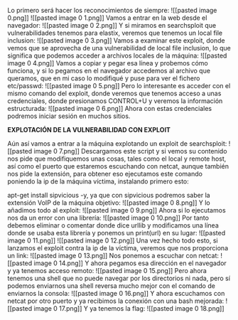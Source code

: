 Lo primero será hacer los reconocimientos de siempre:
![[pasted image 0.png]]
![[pasted image 0 1.png]]
Vamos a entrar en la web desde el navegador:
![[pasted image 0 2.png]]
Y si miramos en searchsploit que vulnerabilidades tenemos para elastix, veremos que tenemos un local file inclusion:
![[pasted image 0 3.png]]
Vamos a examinar este exploit, donde vemos que se aprovecha de una vulnerabilidad de local file inclusion, lo que significa que podemos acceder a archivos locales de la máquina:
![[pasted image 0 4.png]]
Vamos a copiar y pegar esa línea y probemos cómo funciona, y si lo pegamos en el navegador accedemos al archivo que queramos, que en mi caso lo modifiqué y puse para ver el fichero etc/passwd:
![[pasted image 0 5.png]]
Pero lo interesante es acceder con el mismo comando del exploit, donde veremos que tenemos acceso a unas credenciales, donde presionamos CONTROL+U y veremos la información estructurada:
![[pasted image 0 6.png]]
Ahora con estas credenciales podremos iniciar sesión en muchos sitios.

**EXPLOTACIÓN DE LA VULNERABILIDAD CON EXPLOIT**

Aún así vamos a entrar a la máquina explotando un exploit de searchsploit:
![[pasted image 0 7.png]]
Descargamos este script y si vemos su contenido nos pide que modifiquemos unas cosas, tales como el local y remote host, así como el puerto que estaremos escuchando con netcat, aunque también nos pide la extensión, para obtener eso ejecutamos este comando poniendo la ip de la máquina víctima, instalando primero esto:

apt-get install sipvicious -y, ya que con sipvicious podremos saber la extensión VoIP de la máquina objetivo:
![[pasted image 0 8.png]]
Y lo añadimos todo al exploit:
![[pasted image 0 9.png]]
Ahora si lo ejecutamos nos da un error con una librería:
![[pasted image 0 10.png]]
Por tanto debemos eliminar o comentar donde dice urllib y modificamos una línea donde se usaba esta librería y ponemos un print(url) en su lugar:
![[pasted image 0 11.png]]
![[pasted image 0 12.png]]
Una vez hecho todo esto, si lanzamos el exploit contra la ip de la víctima, veremos que nos proporciona un link:
![[pasted image 0 13.png]]
Nos ponemos a escuchar con netcat:
![[pasted image 0 14.png]]
Y ahora pegamos esa dirección en el navegador y ya tenemos acceso remoto:
![[pasted image 0 15.png]]
Pero ahora tenemos una shell que no puede navegar por los directorios ni nada, pero sí podemos enviarnos una shell reversa mucho mejor con el comando de enviarnos la consola:
![[pasted image 0 16.png]]
Y ahora escuchamos con netcat por otro puerto y ya recibimos la conexión con una bash mejorada:
![[pasted image 0 17.png]]
Y ya tenemos la flag:
![[pasted image 0 18.png]]
